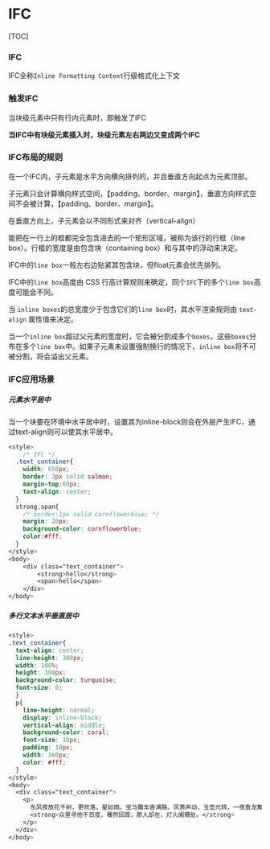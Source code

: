 # IFC



[TOC]

### IFC

IFC全称`Inline Formatting Context`行级格式化上下文

### 触发IFC

当块级元素中只有行内元素时，即触发了IFC

**当IFC中有块级元素插入时，块级元素左右两边又变成两个IFC**

### IFC布局的规则

在一个IFC内，子元素是水平方向横向排列的，并且垂直方向起点为元素顶部。

子元素只会计算横向样式空间，【padding、border、margin】，垂直方向样式空间不会被计算，【padding、border、margin】。

在垂直方向上，子元素会以不同形式来对齐（vertical-align）

能把在一行上的框都完全包含进去的一个矩形区域，被称为该行的行框（line box）。行框的宽度是由包含块（containing box）和与其中的浮动来决定。

IFC中的`line box`一般左右边贴紧其包含块，但float元素会优先排列。

IFC中的`line box`高度由 CSS 行高计算规则来确定，同个`IFC`下的多个`line box`高度可能会不同。

当 `inline boxes`的总宽度少于包含它们的`line box`时，其水平渲染规则由 `text-align` 属性值来决定。

当一个`inline box`超过父元素的宽度时，它会被分割成多个`boxes`，这些`boxes`分布在多个`line box`中。如果子元素未设置强制换行的情况下，`inline box`将不可被分割，将会溢出父元素。

### IFC应用场景

##### 元素水平居中

当一个块要在环境中水平居中时，设置其为inline-block则会在外层产生IFC，通过text-align则可以使其水平居中。

```css
<style>
	/* IFC */
  .text_container{
    width: 650px;
    border: 3px solid salmon;
    margin-top:60px;
    text-align: center;
  }
  strong,span{
    /* border:1px solid cornflowerblue; */
    margin: 20px;
    background-color: cornflowerblue;
    color:#fff;
  }
</style>
<body>
    <div class="text_container">
        <strong>hello</strong>
        <span>hello</span>
    </div>
</body>
```

##### 多行文本水平垂直居中

```css
<style>
.text_container{
  text-align: center;
  line-height: 300px;
  width: 100%;
  height: 300px;
  background-color: turquoise;
  font-size: 0;
  }
  p{
    line-height: normal;
    display: inline-block;
    vertical-align: middle;
    background-color: coral;
    font-size: 18px;
    padding: 10px;
    width: 360px;
    color: #fff;
  }
</style>
<body>
  <div class="text_container">
    <p>
      东风夜放花千树，更吹落，星如雨。宝马雕车香满路。凤箫声动，玉壶光转，一夜鱼龙舞。蛾儿雪柳黄金缕，笑语盈盈暗香去。
      <strong>众里寻他千百度，蓦然回首，那人却在，灯火阑珊处。</strong>
    </p>
  </div>
</body>
```

